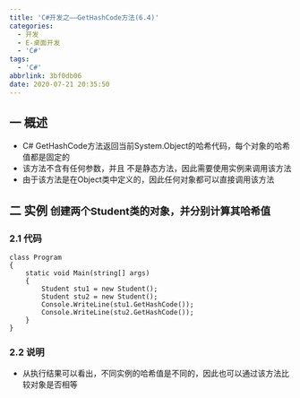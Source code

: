 ```yaml
---
title: 'C#开发之——GetHashCode方法(6.4)'
categories:
  - 开发
  - E-桌面开发
  - 'C#'
tags:
  - 'C#'
abbrlink: 3bf0db06
date: 2020-07-21 20:35:50
---
```

## 一 概述

* C# GetHashCode方法返回当前System.Object的哈希代码，每个对象的哈希值都是固定的
* 该方法不含有任何参数，并且 不是静态方法，因此需要使用实例来调用该方法
* 由于该方法是在Object类中定义的，因此任何对象都可以直接调用该方法

<!--more-->

## 二 实例 <font size=4>创建两个Student类的对象，并分别计算其哈希值</font>

### 2.1 代码

```
class Program
{
    static void Main(string[] args)
    {
        Student stu1 = new Student();
        Student stu2 = new Student();
        Console.WriteLine(stu1.GetHashCode());
        Console.WriteLine(stu2.GetHashCode());
    }
}
```

### 2.2 说明

* 从执行结果可以看出，不同实例的哈希值是不同的，因此也可以通过该方法比较对象是否相等